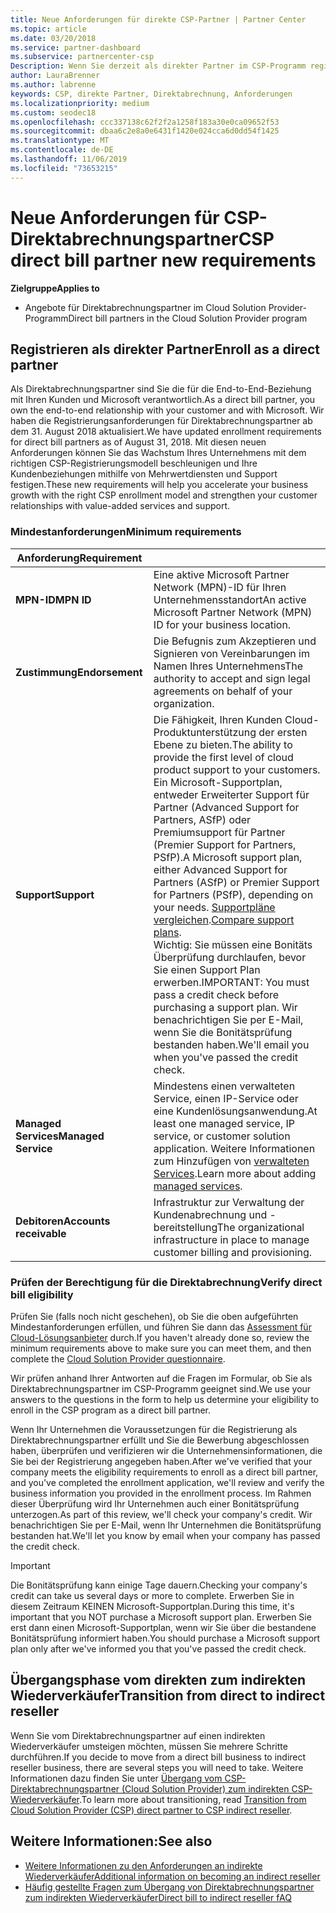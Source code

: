 ```yaml
---
title: Neue Anforderungen für direkte CSP-Partner | Partner Center
ms.topic: article
ms.date: 03/20/2018
ms.service: partner-dashboard
ms.subservice: partnercenter-csp
Description: Wenn Sie derzeit als direkter Partner im CSP-Programm registriert sind, sollten Sie sich auf diese neuen Anforderungen an Support und Services vorbereiten.
author: LauraBrenner
ms.author: labrenne
keywords: CSP, direkte Partner, Direktabrechnung, Anforderungen
ms.localizationpriority: medium
ms.custom: seodec18
ms.openlocfilehash: ccc337138c62f2f2a1258f183a30e0ca09652f53
ms.sourcegitcommit: dbaa6c2e8a0e6431f1420e024cca6d0dd54f1425
ms.translationtype: MT
ms.contentlocale: de-DE
ms.lasthandoff: 11/06/2019
ms.locfileid: "73653215"
---
```

# <a name="csp-direct-bill-partner-new-requirements"></a><span data-ttu-id="91a16-104">Neue Anforderungen für CSP-Direktabrechnungspartner</span><span class="sxs-lookup"><span data-stu-id="91a16-104">CSP direct bill partner new requirements</span></span>

<span data-ttu-id="91a16-105">**Zielgruppe**</span><span class="sxs-lookup"><span data-stu-id="91a16-105">**Applies to**</span></span>

- <span data-ttu-id="91a16-106">Angebote für Direktabrechnungspartner im Cloud Solution Provider-Programm</span><span class="sxs-lookup"><span data-stu-id="91a16-106">Direct bill partners in the Cloud Solution Provider program</span></span>

## <a name="enroll-as-a-direct-partner"></a><span data-ttu-id="91a16-107">Registrieren als direkter Partner</span><span class="sxs-lookup"><span data-stu-id="91a16-107">Enroll as a direct partner</span></span>

<span data-ttu-id="91a16-108">Als Direktabrechnungspartner sind Sie die für die End-to-End-Beziehung mit Ihren Kunden und Microsoft verantwortlich.</span><span class="sxs-lookup"><span data-stu-id="91a16-108">As a direct bill partner, you own the end-to-end relationship with your customer and with Microsoft.</span></span> <span data-ttu-id="91a16-109">Wir haben die Registrierungsanforderungen für Direktabrechnungspartner ab dem 31. August 2018 aktualisiert.</span><span class="sxs-lookup"><span data-stu-id="91a16-109">We have updated enrollment requirements for direct bill partners as of August 31, 2018.</span></span> <span data-ttu-id="91a16-110">Mit diesen neuen Anforderungen können Sie das Wachstum Ihres Unternehmens mit dem richtigen CSP-Registrierungsmodell beschleunigen und Ihre Kundenbeziehungen mithilfe von Mehrwertdiensten und Support festigen.</span><span class="sxs-lookup"><span data-stu-id="91a16-110">These new requirements will help you accelerate your business growth with the right CSP enrollment model and strengthen your customer relationships with value-added services and support.</span></span>

### <a name="minimum-requirements"></a><span data-ttu-id="91a16-111">Mindestanforderungen</span><span class="sxs-lookup"><span data-stu-id="91a16-111">Minimum requirements</span></span>

|<span data-ttu-id="91a16-112">**Anforderung**</span><span class="sxs-lookup"><span data-stu-id="91a16-112">**Requirement**</span></span>|                             |
|--------------------------------|--------------------------------------------------------------|
|<span data-ttu-id="91a16-113">**MPN-ID**</span><span class="sxs-lookup"><span data-stu-id="91a16-113">**MPN ID**</span></span>   |<span data-ttu-id="91a16-114">Eine aktive Microsoft Partner Network (MPN)-ID für Ihren Unternehmensstandort</span><span class="sxs-lookup"><span data-stu-id="91a16-114">An active Microsoft Partner Network (MPN) ID for your business location.</span></span>    |
|<span data-ttu-id="91a16-115">**Zustimmung**</span><span class="sxs-lookup"><span data-stu-id="91a16-115">**Endorsement**</span></span>   |<span data-ttu-id="91a16-116">Die Befugnis zum Akzeptieren und Signieren von Vereinbarungen im Namen Ihres Unternehmens</span><span class="sxs-lookup"><span data-stu-id="91a16-116">The authority to accept and sign legal agreements on behalf of your organization.</span></span>|
|<span data-ttu-id="91a16-117">**Support**</span><span class="sxs-lookup"><span data-stu-id="91a16-117">**Support**</span></span>   |<span data-ttu-id="91a16-118">Die Fähigkeit, Ihren Kunden Cloud-Produktunterstützung der ersten Ebene zu bieten.</span><span class="sxs-lookup"><span data-stu-id="91a16-118">The ability to provide the first level of cloud product support to your customers.</span></span> <br><span data-ttu-id="91a16-119">Ein Microsoft-Supportplan, entweder Erweiterter Support für Partner (Advanced Support for Partners, ASfP) oder Premiumsupport für Partner (Premier Support for Partners, PSfP).</span><span class="sxs-lookup"><span data-stu-id="91a16-119">A Microsoft support plan, either Advanced Support for Partners (ASfP) or Premier Support for Partners (PSfP), depending on your needs.</span></span> <span data-ttu-id="91a16-120">[Supportpläne vergleichen](https://partner.microsoft.com/support/partnersupport).</span><span class="sxs-lookup"><span data-stu-id="91a16-120">[Compare support plans](https://partner.microsoft.com/support/partnersupport).</span></span><br> <span data-ttu-id="91a16-121">Wichtig: Sie müssen eine Bonitäts Überprüfung durchlaufen, bevor Sie einen Support Plan erwerben.</span><span class="sxs-lookup"><span data-stu-id="91a16-121">IMPORTANT: You must pass a credit check before purchasing a support plan.</span></span> <span data-ttu-id="91a16-122">Wir benachrichtigen Sie per E-Mail, wenn Sie die Bonitätsprüfung bestanden haben.</span><span class="sxs-lookup"><span data-stu-id="91a16-122">We'll email you when you've passed the credit check.</span></span> |
|<span data-ttu-id="91a16-123">**Managed Services**</span><span class="sxs-lookup"><span data-stu-id="91a16-123">**Managed Service**</span></span>   |<span data-ttu-id="91a16-124">Mindestens einen verwalteten Service, einen IP-Service oder eine Kundenlösungsanwendung.</span><span class="sxs-lookup"><span data-stu-id="91a16-124">At least one managed service, IP service, or customer solution application.</span></span> <span data-ttu-id="91a16-125">Weitere Informationen zum Hinzufügen von [verwalteten Services](https://partner.microsoft.com/business-opportunities/managed-services-provider).</span><span class="sxs-lookup"><span data-stu-id="91a16-125">Learn more about adding [managed services](https://partner.microsoft.com/business-opportunities/managed-services-provider).</span></span>|
|<span data-ttu-id="91a16-126">**Debitoren**</span><span class="sxs-lookup"><span data-stu-id="91a16-126">**Accounts receivable**</span></span> |<span data-ttu-id="91a16-127">Infrastruktur zur Verwaltung der Kundenabrechnung und -bereitstellung</span><span class="sxs-lookup"><span data-stu-id="91a16-127">The organizational infrastructure in place to manage customer billing and provisioning.</span></span>

### <a name="verify-direct-bill-eligibility"></a><span data-ttu-id="91a16-128">Prüfen der Berechtigung für die Direktabrechnung</span><span class="sxs-lookup"><span data-stu-id="91a16-128">Verify direct bill eligibility</span></span>

<span data-ttu-id="91a16-129">Prüfen Sie (falls noch nicht geschehen), ob Sie die oben aufgeführten Mindestanforderungen erfüllen, und führen Sie dann das [Assessment für Cloud-Lösungsanbieter](https://partner.microsoft.com/cloud-solution-provider/assessment) durch.</span><span class="sxs-lookup"><span data-stu-id="91a16-129">If you haven't already done so, review the minimum requirements above to make sure you can meet them, and then complete the [Cloud Solution Provider questionnaire](https://partner.microsoft.com/cloud-solution-provider/assessment).</span></span>

<span data-ttu-id="91a16-130">Wir prüfen anhand Ihrer Antworten auf die Fragen im Formular, ob Sie als Direktabrechnungspartner im CSP-Programm geeignet sind.</span><span class="sxs-lookup"><span data-stu-id="91a16-130">We use your answers to the questions in the form to help us determine your eligibility to enroll in the CSP program as a direct bill partner.</span></span>

<span data-ttu-id="91a16-131">Wenn Ihr Unternehmen die Voraussetzungen für die Registrierung als Direktabrechnungspartner erfüllt und Sie die Bewerbung abgeschlossen haben, überprüfen und verifizieren wir die Unternehmensinformationen, die Sie bei der Registrierung angegeben haben.</span><span class="sxs-lookup"><span data-stu-id="91a16-131">After we've verified that your company meets the eligibility requirements to enroll as a direct bill partner, and you've completed the enrollment application, we'll review and verify the business information you provided in the enrollment process.</span></span> <span data-ttu-id="91a16-132">Im Rahmen dieser Überprüfung wird Ihr Unternehmen auch einer Bonitätsprüfung unterzogen.</span><span class="sxs-lookup"><span data-stu-id="91a16-132">As part of this review, we'll check your company's credit.</span></span> <span data-ttu-id="91a16-133">Wir benachrichtigen Sie per E-Mail, wenn Ihr Unternehmen die Bonitätsprüfung bestanden hat.</span><span class="sxs-lookup"><span data-stu-id="91a16-133">We'll let you know by email when your company has passed the credit check.</span></span>

>[!IMPORTANT]
><span data-ttu-id="91a16-134">Die Bonitätsprüfung kann einige Tage dauern.</span><span class="sxs-lookup"><span data-stu-id="91a16-134">Checking your company's credit can take us several days or more to complete.</span></span> <span data-ttu-id="91a16-135">Erwerben Sie in diesem Zeitraum KEINEN Microsoft-Supportplan.</span><span class="sxs-lookup"><span data-stu-id="91a16-135">During this time, it's important that you NOT purchase a Microsoft support plan.</span></span> <span data-ttu-id="91a16-136">Erwerben Sie erst dann einen Microsoft-Supportplan, wenn wir Sie über die bestandene Bonitätsprüfung informiert haben.</span><span class="sxs-lookup"><span data-stu-id="91a16-136">You should purchase a Microsoft support plan only after we've informed you that you've passed the credit check.</span></span>

## <a name="transition-from-direct-to-indirect-reseller"></a><span data-ttu-id="91a16-137">Übergangsphase vom direkten zum indirekten Wiederverkäufer</span><span class="sxs-lookup"><span data-stu-id="91a16-137">Transition from direct to indirect reseller</span></span>

<span data-ttu-id="91a16-138">Wenn Sie vom Direktabrechnungspartner auf einen indirekten Wiederverkäufer umsteigen möchten, müssen Sie mehrere Schritte durchführen.</span><span class="sxs-lookup"><span data-stu-id="91a16-138">If you decide to move from a direct bill business to indirect reseller business, there are several steps you will need to take.</span></span> <span data-ttu-id="91a16-139">Weitere Informationen dazu finden Sie unter [Übergang vom CSP-Direktabrechnungspartner (Cloud Solution Provider) zum indirekten CSP-Wiederverkäufer](transition-direct-to-indirect.md).</span><span class="sxs-lookup"><span data-stu-id="91a16-139">To learn more about transitioning, read [Transition from Cloud Solution Provider (CSP) direct partner to CSP indirect reseller](transition-direct-to-indirect.md).</span></span> 

## <a name="see-also"></a><span data-ttu-id="91a16-140">Weitere Informationen:</span><span class="sxs-lookup"><span data-stu-id="91a16-140">See also</span></span>

- [<span data-ttu-id="91a16-141">Weitere Informationen zu den Anforderungen an indirekte Wiederverkäufer</span><span class="sxs-lookup"><span data-stu-id="91a16-141">Additional information on becoming an indirect reseller</span></span>](https://assetsprod.microsoft.com/csp-directbill-to-indirect-transition.pdf)
- [<span data-ttu-id="91a16-142">Häufig gestellte Fragen zum Übergang von Direktabrechnungspartner zum indirekten Wiederverkäufer</span><span class="sxs-lookup"><span data-stu-id="91a16-142">Direct bill to indirect reseller fAQ</span></span>](https://assetsprod.microsoft.com/mpn/direct-bill-partner-faq.pdf)
